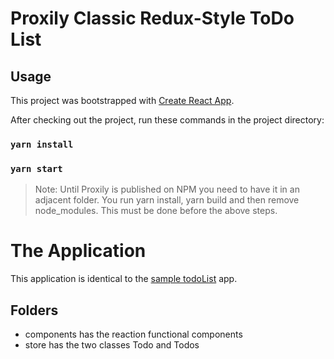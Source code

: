 # Proxily Classic Redux-Style ToDo List

## Usage
This project was bootstrapped with [Create React App](https://github.com/facebook/create-react-app).

After checking out the project, run these commands in the project directory:

### `yarn install`
### `yarn start`

> Note: Until Proxily is published on NPM you need to have it in an adjacent folder.  You run yarn install, yarn build and then remove node_modules.  This must be done before the above steps.

# The Application

This application is identical to the [sample todoList](https://github.com/reduxjs/redux/tree/master/examples/todos)
app.

## Folders
* components has the reaction functional components
* store has the two classes Todo and Todos
